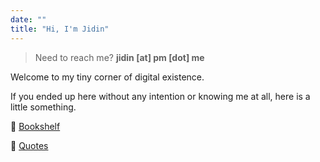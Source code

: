 ```yaml
---
date: ""
title: "Hi, I'm Jidin"
---
```

> Need to reach me? **jidin [at] pm [dot] me**

Welcome to my tiny corner of digital existence. 

If you ended up here without any intention or knowing me at all, here is a little something.

:book: [Bookshelf](books)

:round_pushpin: [Quotes](quotes)
